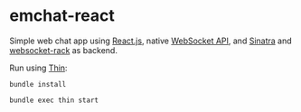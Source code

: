 # emchat-react

Simple web chat app using [React.js](https://facebook.github.io/react/), native [WebSocket API](https://developer.mozilla.org/en-US/docs/Web/API/WebSockets_API/Writing_WebSocket_client_applications), and [Sinatra](www.sinatrarb.com) and [websocket-rack](https://github.com/imanel/websocket-rack) as backend.

Run using [Thin](https://github.com/macournoyer/thin/):

`bundle install`

`bundle exec thin start`
